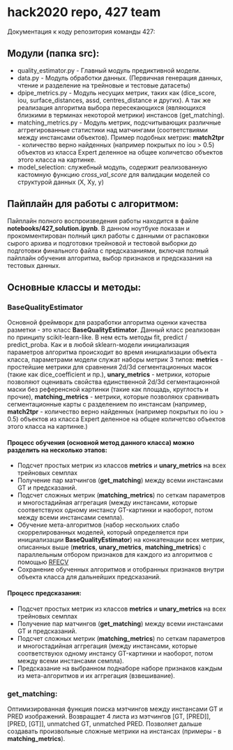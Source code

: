# hack2020 repo, 427 team

Документация к коду репозитория команды 427:

## Модули (папка src):
- quality_estimator.py - Главный модуль предиктивной модели.
- data.py - Модуль обработки данных. (Первичная генерация данных, чтение и разделение на трейновые и тестовые датасеты)
- dpipe_metrics.py - Модуль несущих метрик, таких как (dice_score, iou, surface_distances, assd, centres_distance и других). А так же реализация алгоритма выбора пересекающихся (являющихся близкими в терминах некоторой метрики) инстансов (get_matching).
- matching_metrics.py - Модуль метрик, подсчитывающих различные аггрегированные статистики над матчингами (соответствиями между инстансами объектов). Пример подобных метрик: **match2tpr** - количество верно найденных (например покрытых по iou > 0.5) объектов из класса Expert деленное на общее количетсво объектов этого класса на картинке.
- model_selection: служебный модуль, содержит реализованную кастомную функцию *cross_val_score* для валидации моделей со структурой данных (X, Xy, y)

## Пайплайн для работы с алгоритмом:

Пайплайн полного воспроизведения работы находится в файле **notebooks/427_solution.ipynb**. В данном ноутбуке показан и прокомментирован полный цикл работы с данными от распаковки сырого архива и подготовки трейновой и тестовой выборки до подготовки финального файла с предсказаниями, включая полный пайплайн обучения алгоритма, выбор признаков и предсказания на тестовых данных.

## Основные классы и методы:

### BaseQualityEstimator

Основной фреймворк для разработки алгоритма оценки качества разметки - это класс **BaseQualityEstimator**. Данный класс реализован по принципу scikit-learn-like. В нем есть методы fit, predict / predict_proba. Как и в любой sklearn-модели инициализация параметров алгоритма происходит во время инициализации объекта класса, параметрами модели служат наборы метрик 3 типов: **metrics** - простейшие метрики для сравнения 2d/3d сегментационных масок (такие как dice_coefficient и пр.), **unary_metrics** - метрики, которые позволяют оценивать свойства единственной 2d/3d сегментационной маски без референсной картинки (такие как площадь, круглость и прочие), **matching_metrics** - метрики, которые позволяюх сравнивать сегментационные карты с разделением по инстансам (например, **match2tpr** - количество верно найденных (например покрытых по iou > 0.5) объектов из класса Expert деленное на общее количетсво объектов этого класса на картинке.)

#### Процесс обучения (основной метод данного класса) можно разделить на несколько этапов:
* Подсчет простых метрик из классов **metrics** и **unary_metrics** на всех трейновых семплах
* Получение пар матчингов (**get_matching**) между всеми инстансами GT и предсказаний.
* Подсчет сложных метрик (**matching_metrics**) по сеткам параметров и многостадийная аггрегация (между инстансами, которые соответствуюх одному инстансу GT-картинки и наоборот, потом между всеми инстансами семпла).
* Обучение мета-алгоритмов (набор нескольких слабо скоррелированных моделей, который определяется при инициализации **BaseQualityEstimator**) на конкатенации всех метрик, описанных выше (**metrics**, **unary_metrics**, **matching_metrics**) с параллельным отбором признаков для каждого из алгоритмов с помощью [RFECV](https://scikit-learn.org/stable/modules/generated/sklearn.feature_selection.RFECV.html)
* Сохранение обученных алгоритмов и отобранных признаков внутри объекта класса для дальнейших предсказаний.

#### Процесс предсказания:
* Подсчет простых метрик из классов **metrics** и **unary_metrics** на всех трейновых семплах
* Получение пар матчингов (**get_matching**) между всеми инстансами GT и предсказаний.
* Подсчет сложных метрик (**matching_metrics**) по сеткам параметров и многостадийная аггрегация (между инстансами, которые соответствуюх одному инстансу GT-картинки и наоборот, потом между всеми инстансами семпла).
* Предсказание на выбранном поднаборе наборе признаков каждым из мета-алгоритмов и их аггрегация (взвешивание).


### get_matching:

Оптимизированная функция поиска мэтчингов между инстансами GT и PRED изображений. Возвращает 4 листа из мэтчингов [GT, [PRED]], [PRED, [GT]], unmatched GT, unmatched PRED. Позволяет дальше создавать произвольные сложные метрики на инстансах (примеры - в **matching_metrics**).

